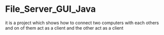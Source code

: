 # File_Server_GUI_Java
it is a project which shows how to connect two computers with each others and on of them act as a client and the other act as a client 
